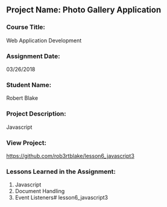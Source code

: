 ## Project Name:  Photo Gallery Application

### Course Title:
Web Application Development

### Assignment Date:  
03/26/2018

### Student Name:  
Robert Blake

### Project Description:
Javascript

### View Project:
https://github.com/rob3rtblake/lesson6_javascript3

### Lessons Learned in the Assignment:
1. Javascript
2. Document Handling
3. Event Listeners# lesson6_javascript3
